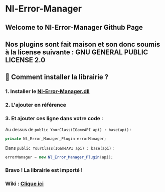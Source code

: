 # Nl-Error-Manager

## Welcome to Nl-Error-Manager Github Page
## Nos plugins sont fait maison et son donc soumis à la license suivante :  GNU GENERAL PUBLIC LICENSE 2.0

## 💾 Comment installer la librairie ?

### 1. Installer le [Nl-Error-Manager.dll](https://github.com/SkyAndCraft/Nl-Error-Manager/releases)
### 2. L'ajouter en référence
### 3. Et ajouter ces ligne dans votre code :

Au dessus de ```public YourClass(IGameAPI api) : base(api)``` :
```C#
private Nl_Error_Manager_Plugin errorManager;
```

Dans ```public YourClass(IGameAPI api) : base(api)``` :
```C#
errorManager = new Nl_Error_Manager_Plugin(api);
```

### Bravo ! La librairie est importé !

### Wiki : [Clique ici](https://github.com/SkyAndCraft/Nl-Error-Manager/wiki)
